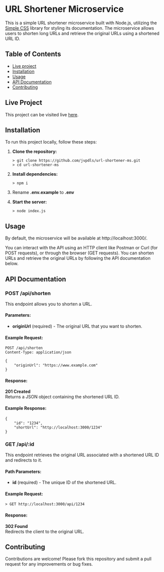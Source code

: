 URL Shortener Microservice
==========================

This is a simple URL shortener microservice built with Node.js, utilizing the [Simple CSS](https://simplecss.org/) library for styling its documentation. The microservice allows users to shorten long URLs and retrieve the original URLs using a shortened URL ID.

Table of Contents
-----------------
*   [Live project](#live-project)
*   [Installation](#installation)
*   [Usage](#usage)
*   [API Documentation](#api-documentation)
*   [Contributing](#contributing)

Live Project
------------

This project can be visited live [here](https://b55a8ec2-97f7-4c0a-a7b9-3a3d3ad50ab5-00-k53jh1r3a737.spock.replit.dev/).

Installation
------------

To run this project locally, follow these steps:

1.  **Clone the repository:**
    
        > git clone https://github.com/jvpdls/url-shortener-ms.git
        > cd url-shortener-ms
    
2.  **Install dependencies:**
    
        > npm i

3.  Rename **.env.example** to **.env**
    
4.  **Start the server:**
    
        > node index.js
    
Usage
-----

By default, the microservice will be available at http://localhost:3000/.

You can interact with the API using an HTTP client like Postman or Curl (for POST requests), or through the browser (GET requests). You can shorten URLs and retrieve the original URLs by following the API documentation below.

API Documentation
-----------------

### POST /api/shorten

This endpoint allows you to shorten a URL.

#### Parameters:

*   **originUrl** (required) - The original URL that you want to shorten.

#### Example Request:

    POST /api/shorten
    Content-Type: application/json
    
    {
        "originUrl": "https://www.example.com"
    }

#### Response:

**201 Created**  
Returns a JSON object containing the shortened URL ID.

#### Example Response:

    {
        "id": "1234",
        "shortUrl": "http://localhost:3000/1234"
    }

### GET /api/:id

This endpoint retrieves the original URL associated with a shortened URL ID and redirects to it.

#### Path Parameters:

*   **id** (required) - The unique ID of the shortened URL.

#### Example Request:

    > GET http://localhost:3000/api/1234

#### Response:

**302 Found**  
Redirects the client to the original URL.

Contributing
------------

Contributions are welcome! Please fork this repository and submit a pull request for any improvements or bug fixes.